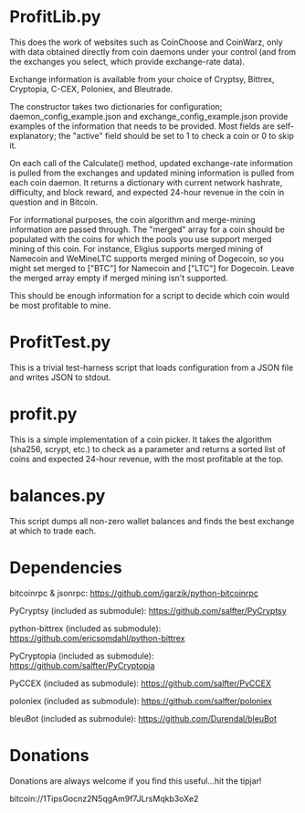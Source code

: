 ProfitLib.py
============

This does the work of websites such as CoinChoose and CoinWarz, only with
data obtained directly from coin daemons under your control (and from
the exchanges you select, which provide exchange-rate data).  

Exchange information is available from your choice of Cryptsy, Bittrex, 
Cryptopia, C-CEX, Poloniex, and Bleutrade.

The constructor takes two dictionaries for configuration;
daemon_config_example.json and exchange_config_example.json provide examples
of the information that needs to be provided.  Most fields are
self-explanatory; the "active" field should be set to 1 to check a coin or 0
to skip it.

On each call of the Calculate() method, updated exchange-rate information is
pulled from the exchanges and updated mining information is pulled from each coin
daemon.  It returns a dictionary with current network hashrate, difficulty,
and block reward, and expected 24-hour revenue in the coin in question and
in Bitcoin.

For informational purposes, the coin algorithm and merge-mining information
are passed through.  The "merged" array for a coin should be populated with
the coins for which the pools you use support merged mining of this coin. 
For instance, Eligius supports merged mining of Namecoin and WeMineLTC
supports merged mining of Dogecoin, so you might set merged to ["BTC"] for
Namecoin and ["LTC"] for Dogecoin.  Leave the merged array empty if merged
mining isn't supported.

This should be enough information for a script to decide which coin would be
most profitable to mine.

ProfitTest.py
=============

This is a trivial test-harness script that loads configuration from a JSON
file and writes JSON to stdout.

profit.py
=========

This is a simple implementation of a coin picker.  It takes the algorithm
(sha256, scrypt, etc.) to check as a parameter and returns a sorted list of
coins and expected 24-hour revenue, with the most profitable at the top.

balances.py
===========

This script dumps all non-zero wallet balances and finds the best exchange
at which to trade each.

Dependencies
============

bitcoinrpc & jsonrpc:
  https://github.com/jgarzik/python-bitcoinrpc

PyCryptsy (included as submodule):
  https://github.com/salfter/PyCryptsy

python-bittrex (included as submodule):
  https://github.com/ericsomdahl/python-bittrex

PyCryptopia (included as submodule):
  https://github.com/salfter/PyCryptopia

PyCCEX (included as submodule):
  https://github.com/salfter/PyCCEX

poloniex (included as submodule):
  https://github.com/salfter/poloniex

bleuBot (included as submodule):
  https://github.com/Durendal/bleuBot

Donations
=========

Donations are always welcome if you find this useful...hit the tipjar!

bitcoin://1TipsGocnz2N5qgAm9f7JLrsMqkb3oXe2
